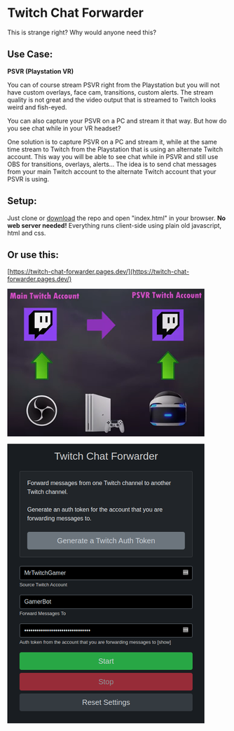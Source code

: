 # **Twitch Chat Forwarder**

This is strange right? Why would anyone need this?

## **Use Case:**

**PSVR (Playstation VR)**

You can of course stream PSVR right from the Playstation but you will not have custom overlays, face cam, transitions, custom alerts. The stream quality is not great and the video output that is streamed to Twitch looks weird and fish-eyed. 

You can also capture your PSVR on a PC and stream it that way. But how do you see chat while in your VR headset?

One solution is to capture PSVR on a PC and stream it, while at the same time stream to Twitch from the Playstation that is using an alternate Twitch account. This way you will be able to see chat while in PSVR and still use OBS for transitions, overlays, alerts... The idea is to send chat messages from your main Twitch account to the alternate Twitch account that your PSVR is using. 

## **Setup:**

Just clone or [download](https://github.com/teklynk/twitch_chat_forwarder/archive/refs/heads/master.zip ) the repo and open "index.html" in your browser. **No web server needed!** Everything runs client-side using plain old javascript, html and css.

## **Or use this:**
[https://twitch-chat-forwarder.pages.dev/](https://twitch-chat-forwarder.pages.dev/)

![Screenshot](https://raw.githubusercontent.com/teklynk/twitch_chat_forwarder/master/assets/screenshots/Screenshot%20from%202021-03-30%2021-37-05.png)

![Screenshot](https://raw.githubusercontent.com/teklynk/twitch_chat_forwarder/master/assets/screenshots/Screenshot%20from%202021-03-30%2022-22-28.png)
